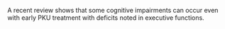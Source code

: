 A recent review shows that some cognitive impairments can occur even with early PKU treatment with deficits noted in executive functions.